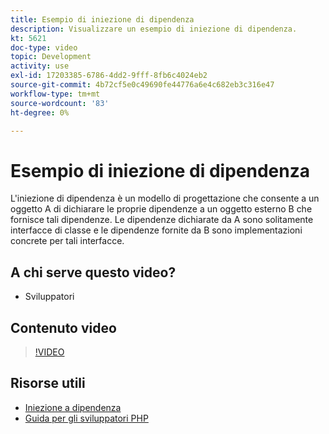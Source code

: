 ```yaml
---
title: Esempio di iniezione di dipendenza
description: Visualizzare un esempio di iniezione di dipendenza.
kt: 5621
doc-type: video
topic: Development
activity: use
exl-id: 17203385-6786-4dd2-9fff-8fb6c4024eb2
source-git-commit: 4b72cf5e0c49690fe44776a6e4c682eb3c316e47
workflow-type: tm+mt
source-wordcount: '83'
ht-degree: 0%

---
```


# Esempio di iniezione di dipendenza

L&#39;iniezione di dipendenza è un modello di progettazione che consente a un oggetto A di dichiarare le proprie dipendenze a un oggetto esterno B che fornisce tali dipendenze. Le dipendenze dichiarate da A sono solitamente interfacce di classe e le dipendenze fornite da B sono implementazioni concrete per tali interfacce.

## A chi serve questo video?

- Sviluppatori

## Contenuto video

>[!VIDEO](https://video.tv.adobe.com/v/35799?quality=12&learn=on)

## Risorse utili

- [Iniezione a dipendenza](https://devdocs.magento.com/guides/v2.4/extension-dev-guide/depend-inj.html)
- [Guida per gli sviluppatori PHP](https://devdocs.magento.com/guides/v2.4/extension-dev-guide/bk-extension-dev-guide.html)
